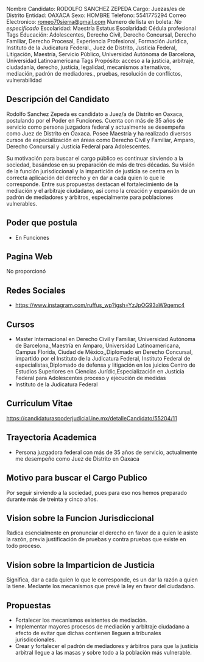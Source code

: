Nombre Candidato: RODOLFO SANCHEZ ZEPEDA
Cargo: Juezas/es de Distrito
Entidad: OAXACA
Sexo: HOMBRE
Telefono: 5541775294
Correo Electronico: romeo70sierra@gmail.com
Numero de lista en boleta: *No especificado*
Escolaridad: Maestría
Estatus Escolaridad: Cédula profesional
Tags Educación: Adolescentes, Derecho Civil, Derecho Concursal, Derecho Familiar, Derecho Procesal, Experiencia Profesional, Formación Jurídica, Instituto de la Judicatura Federal., Juez de Distrito, Justicia Federal, Litigación, Maestría, Servicio Público, Universidad Autónoma de Barcelona, Universidad Latinoamericana
Tags Propósito: acceso a la justicia, arbitraje, ciudadanía, derecho, justicia, legalidad, mecanismos alternativos, mediación, padrón de mediadores., pruebas, resolución de conflictos, vulnerabilidad


## Descripción del Candidato 

Rodolfo Sanchez Zepeda es candidato a Juez/a de Distrito en Oaxaca, postulando por el Poder en Funciones. Cuenta con más de 35 años de servicio como persona juzgadora federal y actualmente se desempeña como Juez de Distrito en Oaxaca. Posee Maestría y ha realizado diversos cursos de especialización en áreas como Derecho Civil y Familiar, Amparo, Derecho Concursal y Justicia Federal para Adolescentes.

Su motivación para buscar el cargo público es continuar sirviendo a la sociedad, basándose en su preparación de más de tres décadas. Su visión de la función jurisdiccional y la impartición de justicia se centra en la correcta aplicación del derecho y en dar a cada quien lo que le corresponde. Entre sus propuestas destacan el fortalecimiento de la mediación y el arbitraje ciudadano, así como la creación y expansión de un padrón de mediadores y árbitros, especialmente para poblaciones vulnerables.


## Poder que postula

- En Funciones


## Pagina Web

No proporcionó


## Redes Sociales

- https://www.instagram.com/ruffus_wp?igsh=YzJpOG93aW9qemc4


## Cursos

- Master Internacional en Derecho Civil y Familiar, Universidad Autónoma de Barcelona,,Maestría en Amparo, Universidad Latinoamericana, Campus Florida, Ciudad de México,,Diplomado en Derecho Concursal, impartido por el Instituto de la Judicatura Federal, Instituto Federal de especialistas,Diplomado  de defensa y litigación en los juicios  Centro de Estudios Superiores en Ciencias Jurídic,Especialización en Justicia Federal para Adolescentes proceso y ejecución de medidas
- Instituto de la Judicatura Federal


## Curriculum Vitae

https://candidaturaspoderjudicial.ine.mx/detalleCandidato/55204/11


## Trayectoria Academica

- Persona juzgadora federal con más de 35 años de servicio, actualmente me desempeño como Juez de Distrito en Oaxaca


## Motivo para buscar el Cargo Publico

Por seguir sirviendo a la sociedad, pues para eso nos hemos preparado durante más de treinta y cinco años.


## Vision sobre la Funcion Jurisdiccional

Radica esencialmente en pronunciar el derecho en favor de a quien le asiste la razón, previa justificación de pruebas y contra pruebas que existe en todo proceso.


## Vision sobre la Imparticion de Justicia

Significa, dar a cada quien lo que le corresponde, es un dar la razón a quien la tiene. Mediante los mecanismos que prevé la ley en favor del ciudadano.


## Propuestas

- Fortalecer los mecanismos existentes de mediación.
- Implementar mayores procesos de mediación y arbitraje ciudadano a efecto de evitar que dichas contienen lleguen a tribunales jurisdiccionales.
- Crear y fortalecer el padrón de mediadores y árbitros para que la justicia arbitral llegue a las masas y sobre todo a la población más vulnerable.

